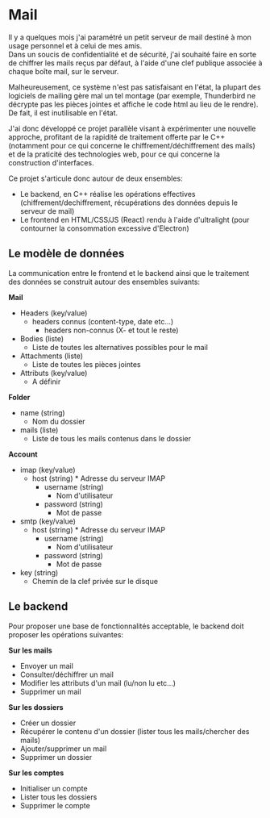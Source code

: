 # Mail

Il y a quelques mois j'ai paramétré un petit serveur de mail destiné à mon usage personnel et à celui de mes amis.  
Dans un soucis de confidentialité et de sécurité, j'ai souhaité faire en sorte de chiffrer les mails reçus par défaut, à l'aide d'une clef publique associée à chaque boîte mail, sur le serveur. 

Malheureusement, ce système n'est pas satisfaisant en l'état, la plupart des logiciels de mailing gère mal un tel montage (par exemple, Thunderbird ne décrypte pas les pièces jointes et affiche le code html au lieu de le rendre). De fait, il est inutilisable en l'état.

J'ai donc développé ce projet parallèle visant à expérimenter une nouvelle approche, profitant de la rapidité de traitement offerte par le C++ (notamment pour ce qui concerne le chiffrement/déchiffrement des mails) et de la praticité des technologies web, pour ce qui concerne la construction d'interfaces. 

Ce projet s'articule donc autour de deux ensembles: 
* Le backend, en C++ réalise les opérations effectives (chiffrement/dechiffrement, récupérations des données depuis le serveur de mail)
* Le frontend en HTML/CSS/JS (React) rendu à l'aide d'ultralight (pour contourner la consommation excessive d'Electron)

## Le modèle de données
La communication entre le frontend et le backend ainsi que le traitement des données se construit autour des ensembles suivants: 

**Mail**
* Headers (key/value)
    * headers connus (content-type, date etc...)
		* headers non-connus (X- et tout le reste)
* Bodies (liste)
    * Liste de toutes les alternatives possibles pour le mail
* Attachments (liste)
    * Liste de toutes les pièces jointes 
* Attributs (key/value)
    * A définir 

**Folder**
* name (string)
    * Nom du dossier
* mails (liste)
    * Liste de tous les mails contenus dans le dossier

**Account**
* imap (key/value)
    * host (string)
	      * Adresse du serveur IMAP
		* username (string)
		    * Nom d'utilisateur 
		* password (string)
		    * Mot de passe
* smtp (key/value)
    * host (string)
	      * Adresse du serveur IMAP
		* username (string)
		    * Nom d'utilisateur 
		* password (string)
		    * Mot de passe
* key (string)
    * Chemin de la clef privée sur le disque 
	
## Le backend 
Pour proposer une base de fonctionnalités acceptable, le backend doit proposer les opérations suivantes: 

**Sur les mails**

* Envoyer un mail
* Consulter/déchiffrer un mail
* Modifier les attributs d'un mail (lu/non lu etc...)
* Supprimer un mail

**Sur les dossiers**

* Créer un dossier
* Récupérer le contenu d'un dossier (lister tous les mails/chercher des mails)
* Ajouter/supprimer un mail
* Supprimer un dossier 

**Sur les comptes**

* Initialiser un compte 
* Lister tous les dossiers
* Supprimer le compte 